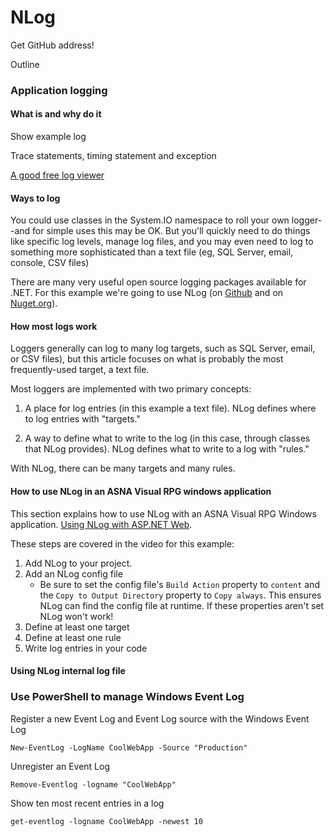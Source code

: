 # NLog #

Get GitHub address!

Outline

### Application logging

#### What is and why do it
Show example log

Trace statements, timing statement and exception

[A good free log viewer](https://kittyfisto.github.io/Tailviewer/)

#### Ways to log

You could use classes in the System.IO namespace to roll your own logger--and for simple uses this may be OK. But you'll quickly need to do things like specific log levels, manage log files, and you may even need to log to something more sophisticated than a text file (eg, SQL Server, email, console, CSV files)

There are many very useful open source logging packages available for .NET. For this example we're going to use NLog (on [Github](https://github.com/NLog/NLog) and on [Nuget.org](https://www.nuget.org/packages?q=nlog)). 

#### How most logs work

Loggers generally can log to many log targets, such as SQL Server, email, or CSV files), but this article focuses on what is probably the most frequently-used target, a text file.

Most loggers are implemented with two primary concepts: 

1. A place for log entries (in this example a text file). NLog defines where to log entries with "targets." 
  
2. A way to define what to write to the log (in this case, through classes that NLog provides). NLog defines what to write to a log with "rules." 

With NLog, there can be many targets and many rules. 


#### How to use NLog in an ASNA Visual RPG windows application

This section explains how to use NLog with an ASNA Visual RPG Windows application. [Using NLog with ASP.NET Web](#).

These steps are covered in the video for this example:

1. Add NLog to your project.  
2. Add an NLog config file
   -  Be sure to set the config file's `Build Action` property to `content` and the `Copy to Output Directory` property to `Copy always`. This ensures NLog can find the config file at runtime. If these properties aren't set NLog won't work! 
3. Define at least one target
4. Define at least one rule
5. Write log entries in your code


#### Using NLog internal log file 





### Use PowerShell to manage Windows Event Log

Register a new Event Log and Event Log source with the Windows Event Log

```
New-EventLog -LogName CoolWebApp -Source "Production"
```

Unregister an Event Log

```
Remove-Eventlog -logname "CoolWebApp"
```

Show ten most recent entries in a log

```
get-eventlog -logname CoolWebApp -newest 10
```